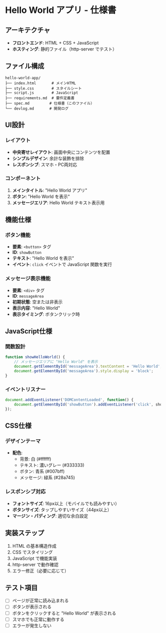 # Hello World アプリ - 仕様書

## アーキテクチャ
- **フロントエンド**: HTML + CSS + JavaScript
- **ホスティング**: 静的ファイル（http-server でテスト）

## ファイル構成
```
hello-world-app/
├── index.html       # メインHTML
├── style.css        # スタイルシート
├── script.js        # JavaScript
├── requirements.md  # 要件定義書
├── spec.md         # 仕様書（このファイル）
└── devlog.md       # 開発ログ
```

## UI設計

### レイアウト
- **中央寄せレイアウト**: 画面中央にコンテンツを配置
- **シンプルデザイン**: 余計な装飾を排除
- **レスポンシブ**: スマホ・PC両対応

### コンポーネント
1. **メインタイトル**: "Hello World アプリ"
2. **ボタン**: "Hello World を表示"
3. **メッセージエリア**: Hello World テキスト表示用

## 機能仕様

### ボタン機能
- **要素**: `<button>` タグ
- **ID**: `showButton`
- **テキスト**: "Hello World を表示"
- **イベント**: `click` イベントで JavaScript 関数を実行

### メッセージ表示機能
- **要素**: `<div>` タグ
- **ID**: `messageArea`
- **初期状態**: 空または非表示
- **表示内容**: "Hello World"
- **表示タイミング**: ボタンクリック時

## JavaScript仕様

### 関数設計
```javascript
function showHelloWorld() {
    // メッセージエリアに "Hello World" を表示
    document.getElementById('messageArea').textContent = 'Hello World';
    document.getElementById('messageArea').style.display = 'block';
}
```

### イベントリスナー
```javascript
document.addEventListener('DOMContentLoaded', function() {
    document.getElementById('showButton').addEventListener('click', showHelloWorld);
});
```

## CSS仕様

### デザインテーマ
- **配色**: 
  - 背景: 白 (#ffffff)
  - テキスト: 濃いグレー (#333333)
  - ボタン: 青系 (#007bff)
  - メッセージ: 緑系 (#28a745)

### レスポンシブ対応
- **フォントサイズ**: 16px以上（モバイルでも読みやすい）
- **ボタンサイズ**: タップしやすいサイズ（44px以上）
- **マージン・パディング**: 適切な余白設定

## 実装ステップ
1. HTML の基本構造作成
2. CSS でスタイリング
3. JavaScript で機能実装
4. http-server で動作確認
5. エラー修正（必要に応じて）

## テスト項目
- [ ] ページが正常に読み込まれる
- [ ] ボタンが表示される
- [ ] ボタンをクリックすると "Hello World" が表示される
- [ ] スマホでも正常に動作する
- [ ] エラーが発生しない